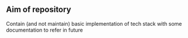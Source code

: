 ## Aim of repository
Contain (and not maintain) basic implementation of tech stack with some documentation to refer in future
